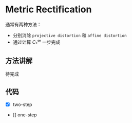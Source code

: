 # Metric Rectification

通常有两种方法：
- 分别消除 `projective distortion` 和 `affine distortion`
- 通过计算 $C^\infty_*$ 一步完成

## 方法讲解

待完成

## 代码

- [x] two-step
- [] one-step